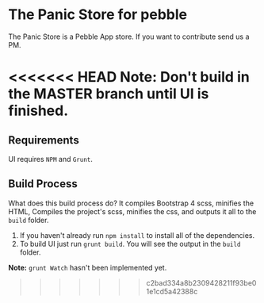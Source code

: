 # The Panic Store for pebble
The Panic Store is a Pebble App store.
If you want to contribute send us a PM.

<<<<<<< HEAD
**Note:** Don't build in the MASTER branch until UI is finished.
=======
## Requirements
UI requires `NPM` and `Grunt`.

## Build Process
What does this build process do? It compiles Bootstrap 4 scss, minifies the HTML, Compiles the project's scss, minifies the css, and outputs it all to the `build` folder.

1. If you haven't already run `npm install` to install all of the dependencies.
2. To build UI just run `grunt build`. You will see the output in the `build` folder.


**Note:** `grunt Watch` hasn't been implemented yet.
>>>>>>> c2bad334a8b2309428211f93be01e1cd5a42388c
